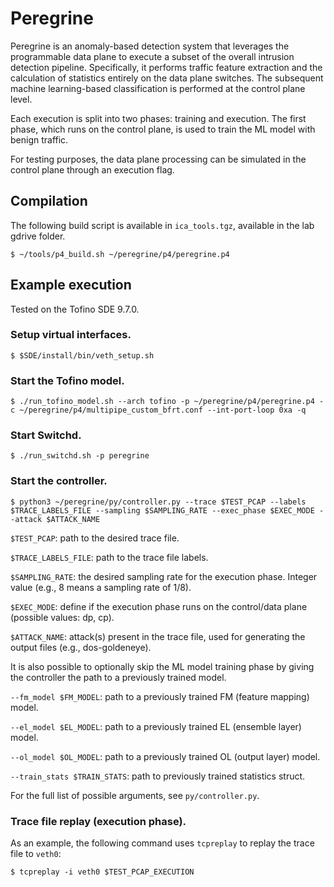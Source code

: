 # Peregrine

Peregrine is an anomaly-based detection system that leverages the programmable data plane to execute a subset of the overall intrusion detection pipeline.
Specifically, it performs traffic feature extraction and the calculation of statistics entirely on the data plane switches.
The subsequent machine learning-based classification is performed at the control plane level.

Each execution is split into two phases: training and execution.
The first phase, which runs on the control plane, is used to train the ML model with benign traffic.

For testing purposes, the data plane processing can be simulated in the control plane through an execution flag.

## Compilation

The following build script is available in `ica_tools.tgz`, available in the lab gdrive folder.

```
$ ~/tools/p4_build.sh ~/peregrine/p4/peregrine.p4
```

## Example execution

Tested on the Tofino SDE 9.7.0.

### Setup virtual interfaces.

```
$ $SDE/install/bin/veth_setup.sh
```

### Start the Tofino model.

```
$ ./run_tofino_model.sh --arch tofino -p ~/peregrine/p4/peregrine.p4 -c ~/peregrine/p4/multipipe_custom_bfrt.conf --int-port-loop 0xa -q
```

### Start Switchd.

```
$ ./run_switchd.sh -p peregrine
```

### Start the controller.

```
$ python3 ~/peregrine/py/controller.py --trace $TEST_PCAP --labels $TRACE_LABELS_FILE --sampling $SAMPLING_RATE --exec_phase $EXEC_MODE --attack $ATTACK_NAME
```

`$TEST_PCAP`: path to the desired trace file.

`$TRACE_LABELS_FILE`: path to the trace file labels.

`$SAMPLING_RATE`: the desired sampling rate for the execution phase. Integer value (e.g., 8 means a sampling rate of 1/8).

`$EXEC_MODE`: define if the execution phase runs on the control/data plane (possible values: dp, cp).

`$ATTACK_NAME`: attack(s) present in the trace file, used for generating the output files (e.g., dos-goldeneye).

It is also possible to optionally skip the ML model training phase by giving the controller the path to a previously trained model.

`--fm_model $FM_MODEL`: path to a previously trained FM (feature mapping) model.

`--el_model $EL_MODEL`: path to a previously trained EL (ensemble layer) model.

`--ol_model $OL_MODEL`: path to a previously trained OL (output layer) model.

`--train_stats $TRAIN_STATS`: path to previously trained statistics struct.

For the full list of possible arguments, see `py/controller.py`.

### Trace file replay (execution phase).

As an example, the following command uses `tcpreplay` to replay the trace file to `veth0`:

```
$ tcpreplay -i veth0 $TEST_PCAP_EXECUTION
```

